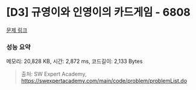 # [D3] 규영이와 인영이의 카드게임 - 6808 

[문제 링크](https://swexpertacademy.com/main/code/problem/problemDetail.do?contestProbId=AWgv9va6HnkDFAW0) 

### 성능 요약

메모리: 20,828 KB, 시간: 2,872 ms, 코드길이: 2,133 Bytes



> 출처: SW Expert Academy, https://swexpertacademy.com/main/code/problem/problemList.do